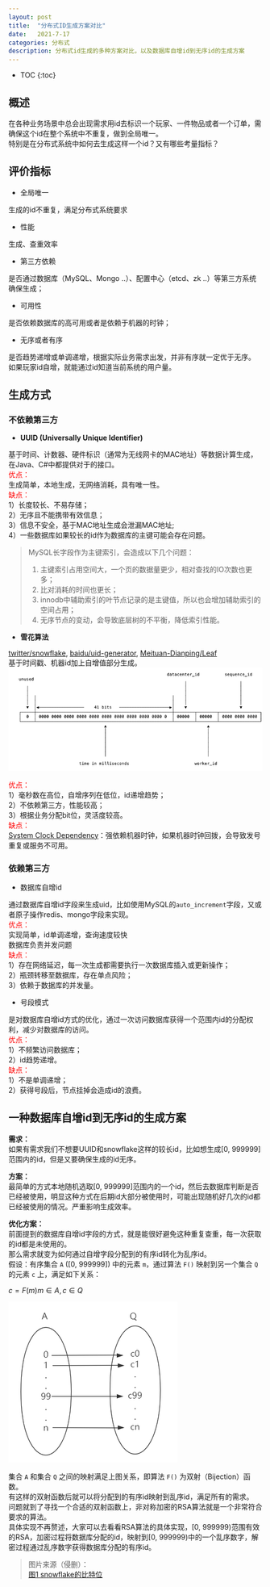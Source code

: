 ```yaml
---
layout: post
title:  "分布式ID生成方案对比"
date:   2021-7-17
categories: 分布式
description: 分布式id生成的多种方案对比，以及数据库自增id到无序id的生成方案
---
```

* TOC
{:toc}

## 概述
在各种业务场景中总会出现需求用id去标识一个玩家、一件物品或者一个订单，需确保这个id在整个系统中不重复，做到全局唯一。  
特别是在分布式系统中如何去生成这样一个id？又有哪些考量指标？

## 评价指标

- 全局唯一  

生成的id不重复，满足分布式系统要求  
- 性能

生成、查重效率  
- 第三方依赖  

是否通过数据库（MySQL、Mongo ..）、配置中心（etcd、zk ..）等第三方系统确保生成；  
- 可用性  

是否依赖数据库的高可用或者是依赖于机器的时钟；  
- 无序或者有序  

是否趋势递增或单调递增，根据实际业务需求出发，并非有序就一定优于无序。  
如果玩家id自增，就能通过id知道当前系统的用户量。  

## 生成方式


### 不依赖第三方

- **UUID (Universally Unique Identifier)**  

基于时间、计数器、硬件标识（通常为无线网卡的MAC地址）等数据计算生成，在Java、C#中都提供对于的接口。  
<font color=red>优点：</font>  
生成简单，本地生成，无网络消耗，具有唯一性。  
<font color=red>缺点：</font>  
1）长度较长、不易存储；  
2）无序且不能携带有效信息；  
3）信息不安全，基于MAC地址生成会泄漏MAC地址;  
4）一些数据库如果较长的id作为数据库的主键可能会存在问题。
>MySQL长字段作为主键索引，会造成以下几个问题：
>1. 主键索引占用空间大，一个页的数据量更少，相对查找的IO次数也更多；
>2. 比对消耗的时间也更长；
>3. innodb中辅助索引的叶节点记录的是主键值，所以也会增加辅助索引的空间占用；
>4. 无序节点的变动，会导致底层树的不平衡，降低索引性能。

- **雪花算法**  

[twitter/snowflake](https://github.com/twitter-archive/snowflake/tree/snowflake-2010), [baidu/uid-generator](https://github.com/baidu/uid-generator), [Meituan-Dianping/Leaf](https://github.com/Meituan-Dianping/Leaf)  
基于时间戳、机器id加上自增值部分生成。  
![图1 snowflake的比特位](/assets/pic/2021-07-17-distributed_id/snowflake.png)

<font color=red>优点：</font>  
1）毫秒数在高位，自增序列在低位，id递增趋势；  
2）不依赖第三方，性能较高；  
3）根据业务分配bit位，灵活度较高。  
<font color=red>缺点：</font>  
[System Clock Dependency](https://github.com/twitter-archive/snowflake/tree/snowflake-2010#system-clock-dependency)：强依赖机器时钟，如果机器时钟回拨，会导致发号重复或服务不可用。  


### 依赖第三方
- 数据库自增id  

通过数据库自增id字段来生成uid，比如使用MySQL的`auto_increment`字段，又或者原子操作redis、mongo字段来实现。  
<font color=red>优点：</font>  
实现简单，id单调递增，查询速度较快  
数据库负责并发问题  
<font color=red>缺点：</font>  
1）存在网络延迟，每一次生成都需要执行一次数据库插入或更新操作；  
2）瓶颈转移至数据库，存在单点风险；  
3）依赖于数据库的并发量。  

- 号段模式  

是对数据库自增id方式的优化，通过一次访问数据库获得一个范围内id的分配权利，减少对数据库的访问。  
<font color=red>优点：</font>  
1）不频繁访问数据库；  
2）id趋势递增。  
<font color=red>缺点：</font>  
1）不是单调递增；  
2）获得号段后，节点挂掉会造成id的浪费。  


## 一种数据库自增id到无序id的生成方案
**需求：**  
如果有需求我们不想要UUID和snowflake这样的较长id，比如想生成[0, 999999]范围内的id，但是又要确保生成的id无序。  

**方案：**  
最简单的方式本地随机选取[0, 999999]范围内的一个id，然后去数据库判断是否已经被使用，明显这种方式在后期id大部分被使用时，可能出现随机好几次的id都已经被使用的情况。严重影响生成效率。  

**优化方案：**  
前面提到的数据库自增id字段的方式，就是能很好避免这种重复查重，每一次获取的id都是未使用的。  
那么需求就变为如何通过自增字段分配到的有序id转化为乱序id。  
假设：有序集合 `A` ([0, 999999]) 中的元素 `m`，通过算法 `F()` 映射到另一个集合 `Q` 的元素 `c` 上，满足如下关系：  

$c = F(m) m\in A, c\in Q$

![图2 bijection](/assets/pic/2021-07-17-distributed_id/bijection.png)

集合 `A` 和集合 `Q` 之间的映射满足上图关系，即算法 `F()` 为双射（Bijection）函数。  
有这样的双射函数后就可以将分配到的有序id映射到乱序id，满足所有的需求。  
问题就到了寻找一个合适的双射函数上，非对称加密的RSA算法就是一个非常符合要求的算法。  
具体实现不再赘述，大家可以去看看RSA算法的具体实现，[0, 999999)范围有效的RSA，加密过程将数据库分配的id，映射到[0, 999999)中的一个乱序数字，解密过程通过乱序数字获得数据库分配的有序id。  

>图片来源（侵删）：  
> [图1 snowflake的比特位](https://chai2010.cn/advanced-go-programming-book/ch6-cloud/ch6-01-dist-id.html)  